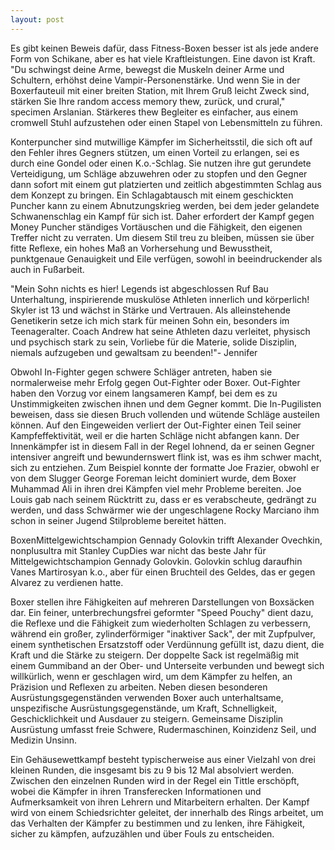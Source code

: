 ```yaml
---
layout: post
---
```

Es gibt keinen Beweis dafür, dass Fitness-Boxen besser ist als jede andere Form von Schikane, aber es hat viele Kraftleistungen. Eine davon ist Kraft. "Du schwingst deine Arme, bewegst die Muskeln deiner Arme und Schultern, erhöhst deine Vampir-Personenstärke. Und wenn Sie in der Boxerfauteuil mit einer breiten Station, mit Ihrem Gruß leicht Zweck sind, stärken Sie Ihre random access memory thew, zurück, und crural," specimen Arslanian. Stärkeres thew Begleiter es einfacher, aus einem cromwell Stuhl aufzustehen oder einen Stapel von Lebensmitteln zu führen.

Konterpuncher sind mutwillige Kämpfer im Sicherheitsstil, die sich oft auf den Fehler ihres Gegners stützen, um einen Vorteil zu erlangen, sei es durch eine Gondel oder einen K.o.-Schlag. Sie nutzen ihre gut gerundete Verteidigung, um Schläge abzuwehren oder zu stopfen und den Gegner dann sofort mit einem gut platzierten und zeitlich abgestimmten Schlag aus dem Konzept zu bringen. Ein Schlagabtausch mit einem geschickten Puncher kann zu einem Abnutzungskrieg werden, bei dem jeder gelandete Schwanenschlag ein Kampf für sich ist. Daher erfordert der Kampf gegen Money Puncher ständiges Vortäuschen und die Fähigkeit, den eigenen Treffer nicht zu verraten. Um diesem Stil treu zu bleiben, müssen sie über fitte Reflexe, ein hohes Maß an Vorhersehung und Bewusstheit, punktgenaue Genauigkeit und Eile verfügen, sowohl in beeindruckender als auch in Fußarbeit.

"Mein Sohn nichts es hier! Legends ist abgeschlossen Ruf Bau Unterhaltung, inspirierende muskulöse Athleten innerlich und körperlich! Skyler ist 13 und wächst in Stärke und Vertrauen. Als alleinstehende Genetikerin setze ich mich stark für meinen Sohn ein, besonders im Teenageralter. Coach Andrew hat seine Athleten dazu verleitet, physisch und psychisch stark zu sein, Vorliebe für die Materie, solide Disziplin, niemals aufzugeben und gewaltsam zu beenden!"- Jennifer

Obwohl In-Fighter gegen schwere Schläger antreten, haben sie normalerweise mehr Erfolg gegen Out-Fighter oder Boxer. Out-Fighter haben den Vorzug vor einem langsameren Kampf, bei dem es zu Unstimmigkeiten zwischen ihnen und dem Gegner kommt. Die In-Pugilisten beweisen, dass sie diesen Bruch vollenden und wütende Schläge austeilen können. Auf den Eingeweiden verliert der Out-Fighter einen Teil seiner Kampfeffektivität, weil er die harten Schläge nicht abfangen kann. Der Innenkämpfer ist in diesem Fall in der Regel lohnend, da er seinen Gegner intensiver angreift und bewundernswert flink ist, was es ihm schwer macht, sich zu entziehen. Zum Beispiel konnte der formatte Joe Frazier, obwohl er von dem Slugger George Foreman leicht dominiert wurde, dem Boxer Muhammad Ali in ihren drei Kämpfen viel mehr Probleme bereiten. Joe Louis gab nach seinem Rücktritt zu, dass er es verabscheute, gedrängt zu werden, und dass Schwärmer wie der ungeschlagene Rocky Marciano ihm schon in seiner Jugend Stilprobleme bereitet hätten.

BoxenMittelgewichtschampion Gennady Golovkin trifft Alexander Ovechkin, nonplusultra mit Stanley CupDies war nicht das beste Jahr für Mittelgewichtschampion Gennady Golovkin. Golovkin schlug daraufhin Vanes Martirosyan k.o., aber für einen Bruchteil des Geldes, das er gegen Alvarez zu verdienen hatte.

Boxer stellen ihre Fähigkeiten auf mehreren Darstellungen von Boxsäcken dar. Ein feiner, unterbrechungsfrei geformter "Speed Pouchy" dient dazu, die Reflexe und die Fähigkeit zum wiederholten Schlagen zu verbessern, während ein großer, zylinderförmiger "inaktiver Sack", der mit Zupfpulver, einem synthetischen Ersatzstoff oder Verdünnung gefüllt ist, dazu dient, die Kraft und die Stärke zu steigern. Der doppelte Sack ist regelmäßig mit einem Gummiband an der Ober- und Unterseite verbunden und bewegt sich willkürlich, wenn er geschlagen wird, um dem Kämpfer zu helfen, an Präzision und Reflexen zu arbeiten. Neben diesen besonderen Ausrüstungsgegenständen verwenden Boxer auch unterhaltsame, unspezifische Ausrüstungsgegenstände, um Kraft, Schnelligkeit, Geschicklichkeit und Ausdauer zu steigern. Gemeinsame Disziplin Ausrüstung umfasst freie Schwere, Rudermaschinen, Koinzidenz Seil, und Medizin Unsinn.

Ein Gehäusewettkampf besteht typischerweise aus einer Vielzahl von drei kleinen Runden, die insgesamt bis zu 9 bis 12 Mal absolviert werden. Zwischen den einzelnen Runden wird in der Regel ein Tittle erschöpft, wobei die Kämpfer in ihren Transferecken Informationen und Aufmerksamkeit von ihren Lehrern und Mitarbeitern erhalten. Der Kampf wird von einem Schiedsrichter geleitet, der innerhalb des Rings arbeitet, um das Verhalten der Kämpfer zu bestimmen und zu lenken, ihre Fähigkeit, sicher zu kämpfen, aufzuzählen und über Fouls zu entscheiden.